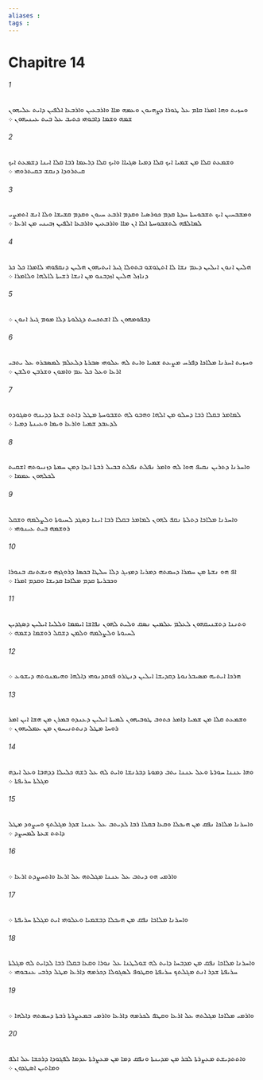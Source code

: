 ```yaml
---
aliases : 
tags : 
---
```


# Chapitre 14

###### 1
ܘܚܙܝܬ ܘܗܐ ܐܡܪܐ ܩܐܡ ܥܠ ܛܘܪܐ ܕܨܗܝܘܢ ܘܥܡܗ ܡܐܐ ܘܐܪܒܥܝܢ ܘܐܪܒܥܐ ܐܠܦܝܢ ܕܐܝܬ ܥܠܝܗܘܢ ܫܡܗ ܘܫܡܐ ܕܐܒܘܗܝ ܟܬܝܒ ܥܠ ܒܝܬ ܥܝܢܝܗܘܢ ܀
###### 2
ܘܫܡܥܬ ܩܠܐ ܡܢ ܫܡܝܐ ܐܝܟ ܩܠܐ ܕܡܝܐ ܤܓܝܐܐ ܘܐܝܟ ܩܠܐ ܕܪܥܡܐ ܪܒܐ ܩܠܐ ܐܝܢܐ ܕܫܡܥܬ ܐܝܟ ܩܝܬܪܘܕܐ ܕܢܩܫ ܒܩܝܬܪܘܗܝ ܀
###### 3
ܘܡܫܒܚܝܢ ܐܝܟ ܬܫܒܘܚܬܐ ܚܕܬܐ ܩܕܡ ܟܘܪܤܝܐ ܘܩܕܡ ܐܪܒܥ ܚܝܘܢ ܘܩܕܡ ܩܫܝܫܐ ܘܠܐ ܐܢܫ ܐܬܡܨܝ ܠܡܐܠܦܗ ܠܬܫܒܘܚܬܐ ܐܠܐ ܐܢ ܡܐܐ ܘܐܪܒܥܝܢ ܘܐܪܒܥܐ ܐܠܦܝܢ ܙܒܝܢܝ ܡܢ ܐܪܥܐ ܀
###### 4
ܗܠܝܢ ܐܢܘܢ ܐܝܠܝܢ ܕܥܡ ܢܫܐ ܠܐ ܐܬܛܘܫܘ ܒܬܘܠܐ ܓܝܪ ܐܝܬܝܗܘܢ ܗܠܝܢ ܕܢܩܦܘܗܝ ܠܐܡܪܐ ܟܠ ܟܪ ܕܢܐܙܠ ܗܠܝܢ ܐܙܕܒܢܘ ܡܢ ܐܢܫܐ ܪܫܝܬܐ ܠܐܠܗܐ ܘܠܐܡܪܐ ܀
###### 5
ܕܒܦܘܡܗܘܢ ܠܐ ܐܫܬܟܚܬ ܕܓܠܘܬܐ ܕܠܐ ܡܘܡ ܓܝܪ ܐܢܘܢ ܀
###### 6
ܘܚܙܝܬ ܐܚܪܢܐ ܡܠܐܟܐ ܕܦܪܚ ܡܨܥܬ ܫܡܝܐ ܘܐܝܬ ܠܗ ܥܠܘܗܝ ܤܒܪܬܐ ܕܠܥܠܡ ܠܡܤܒܪܘ ܥܠ ܝܬܒܝ ܐܪܥܐ ܘܥܠ ܟܠ ܥܡ ܘܐܡܘܢ ܘܫܪܒܢ ܘܠܫܢ ܀
###### 7
ܠܡܐܡܪ ܒܩܠܐ ܪܒܐ ܕܚܠܘ ܡܢ ܐܠܗܐ ܘܗܒܘ ܠܗ ܬܫܒܘܚܬܐ ܡܛܠ ܕܐܬܬ ܫܥܬܐ ܕܕܝܢܗ ܘܤܓܘܕܘ ܠܕܥܒܕ ܫܡܝܐ ܘܐܪܥܐ ܘܝܡܐ ܘܥܝܢܬܐ ܕܡܝܐ ܀
###### 8
ܘܐܚܪܢܐ ܕܬܪܝܢ ܢܩܝܦ ܗܘܐ ܠܗ ܘܐܡܪ ܢܦܠܬ ܢܦܠܬ ܒܒܝܠ ܪܒܬܐ ܐܝܕܐ ܕܡܢ ܚܡܬܐ ܕܙܢܝܘܬܗ ܐܫܩܝܬ ܠܟܠܗܘܢ ܥܡܡܐ ܀
###### 9
ܘܐܚܪܢܐ ܡܠܐܟܐ ܕܬܠܬܐ ܢܩܦ ܠܗܘܢ ܠܡܐܡܪ ܒܩܠܐ ܪܒܐ ܐܝܢܐ ܕܤܓܕ ܠܚܝܘܬܐ ܘܠܨܠܡܗ ܘܫܩܠ ܪܘܫܡܗ ܒܝܬ ܥܝܢܘܗܝ ܀
###### 10
ܐܦ ܗܘ ܢܫܬܐ ܡܢ ܚܡܪܐ ܕܚܡܬܗ ܕܡܪܝܐ ܕܡܙܝܓ ܕܠܐ ܚܠܛܐ ܒܟܤܐ ܕܪܘܓܙܗ ܘܢܫܬܢܩ ܒܢܘܪܐ ܘܟܒܪܝܬܐ ܩܕܡ ܡܠܐܟܐ ܩܕܝܫܐ ܘܩܕܡ ܐܡܪܐ ܀
###### 11
ܘܬܢܢܐ ܕܬܫܢܝܩܗܘܢ ܠܥܠܡ ܥܠܡܝܢ ܢܤܩ ܘܠܝܬ ܠܗܘܢ ܢܦܐܫܐ ܐܝܡܡܐ ܘܠܠܝܐ ܐܝܠܝܢ ܕܤܓܕܝܢ ܠܚܝܘܬܐ ܘܠܨܠܡܗ ܘܠܡܢ ܕܫܩܠ ܪܘܫܡܐ ܕܫܡܗ ܀
###### 12
ܗܪܟܐ ܐܝܬܝܗ ܡܤܝܒܪܢܘܬܐ ܕܩܕܝܫܐ ܐܝܠܝܢ ܕܢܛܪܘ ܦܘܩܕܢܘܗܝ ܕܐܠܗܐ ܘܗܝܡܢܘܬܗ ܕܝܫܘܥ ܀
###### 13
ܘܫܡܥܬ ܩܠܐ ܡܢ ܫܡܝܐ ܕܐܡܪ ܟܬܘܒ ܛܘܒܝܗܘܢ ܠܡܝܬܐ ܐܝܠܝܢ ܕܥܢܕܘ ܒܡܪܢ ܡܢ ܗܫܐ ܐܝܢ ܐܡܪ ܪܘܚܐ ܡܛܠ ܕܢܬܬܢܝܚܘܢ ܡܢ ܥܡܠܝܗܘܢ ܀
###### 14
ܘܗܐ ܥܢܢܐ ܚܘܪܬܐ ܘܥܠ ܥܢܢܐ ܝܬܒ ܕܡܘܬܐ ܕܒܪܢܫܐ ܘܐܝܬ ܠܗ ܥܠ ܪܫܗ ܟܠܝܠܐ ܕܕܗܒܐ ܘܥܠ ܐܝܕܗ ܡܓܠܬܐ ܚܪܝܦܬܐ ܀
###### 15
ܘܐܚܪܢܐ ܡܠܐܟܐ ܢܦܩ ܡܢ ܗܝܟܠܐ ܘܩܥܐ ܒܩܠܐ ܪܒܐ ܠܕܝܬܒ ܥܠ ܥܢܢܐ ܫܕܪ ܡܓܠܬܟ ܘܚܨܘܕ ܡܛܠ ܕܐܬܬ ܫܥܬܐ ܠܡܚܨܕ ܀
###### 16
ܘܐܪܡܝ ܗܘ ܕܝܬܒ ܥܠ ܥܢܢܐ ܡܓܠܬܗ ܥܠ ܐܪܥܐ ܘܐܬܚܨܕܬ ܐܪܥܐ ܀
###### 17
ܘܐܚܪܢܐ ܡܠܐܟܐ ܢܦܩ ܡܢ ܗܝܟܠܐ ܕܒܫܡܝܐ ܘܥܠܘܗܝ ܐܝܬ ܡܓܠܬܐ ܚܪܝܦܬܐ ܀
###### 18
ܘܐܚܪܢܐ ܡܠܐܟܐ ܢܦܩ ܡܢ ܡܕܒܚܐ ܕܐܝܬ ܠܗ ܫܘܠܛܢܐ ܥܠ ܢܘܪܐ ܘܩܥܐ ܒܩܠܐ ܪܒܐ ܠܕܐܝܬ ܠܗ ܡܓܠܬܐ ܚܪܝܦܬܐ ܫܕܪ ܐܢܬ ܡܓܠܬܟ ܚܪܝܦܬܐ ܘܩܛܘܦ ܠܤܓܘܠܐ ܕܟܪܡܗ ܕܐܪܥܐ ܡܛܠ ܕܪܒܝ ܥܢܒܘܗܝ ܀
###### 19
ܘܐܪܡܝ ܡܠܐܟܐ ܡܓܠܬܗ ܥܠ ܐܪܥܐ ܘܩܛܦ ܠܟܪܡܗ ܕܐܪܥܐ ܘܐܪܡܝ ܒܡܥܨܪܬܐ ܪܒܬܐ ܕܚܡܬܗ ܕܐܠܗܐ ܀
###### 20
ܘܐܬܬܕܝܫܬ ܡܥܨܪܬܐ ܠܒܪ ܡܢ ܡܕܝܢܬܐ ܘܢܦܩ ܕܡܐ ܡܢ ܡܥܨܪܬܐ ܥܕܡܐ ܠܦܓܘܕܐ ܕܪܟܫܐ ܥܠ ܐܠܦ ܘܡܐܬܝܢ ܐܤܛܕܘܢ ܀
